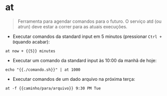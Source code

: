 # at

> Ferramenta para agendar comandos para o futuro.
> O serviço atd (ou atrun) deve estar a correr para as atuais execuções.

- Executar comandos da standard input em 5 minutos (pressionar `Ctrl + D`quando acabar):

`at now + {{5}} minutes`

- Executar um comando da standard input às 10:00 da manhã de hoje:

`echo "{{./comando.sh}}" | at 1000`

- Executar comandos de um dado arquivo na próxima terça:

`at -f {{caminho/para/arquivo}} 9:30 PM Tue`

